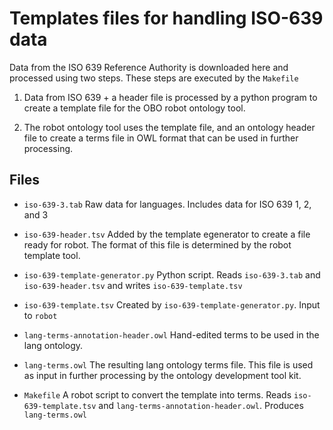 # Templates files for handling ISO-639 data

Data from the ISO 639 Reference Authority is downloaded here and processed using two
steps.  These steps are executed by the `Makefile`

1. Data from ISO 639 + a header file is processed by a python program to 
create a template file for the OBO robot ontology tool.

1. The robot ontology tool uses the template file, and an ontology header file to 
create a terms file in OWL format that can be used in further processing.

## Files

* `iso-639-3.tab` Raw data for languages. Includes data for ISO 639 1, 2, and 3

* `iso-639-header.tsv` Added by the template egenerator to create a file ready
for robot.  The format of this file is determined by the robot template tool.

* `iso-639-template-generator.py` Python script.  Reads `iso-639-3.tab` and
`iso-639-header.tsv` and writes `iso-639-template.tsv`

* `iso-639-template.tsv` Created by `iso-639-template-generator.py`. Input to
`robot`

* `lang-terms-annotation-header.owl` Hand-edited terms to be used in the lang
ontology.

* `lang-terms.owl` The resulting lang ontology terms file.  This file is used as
input in further processing by the ontology development tool kit.

* `Makefile` A robot script to convert the template into terms. Reads
`iso-639-template.tsv` and `lang-terms-annotation-header.owl`.  Produces
`lang-terms.owl`
